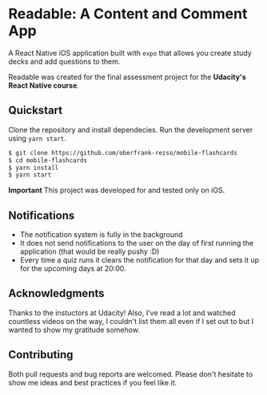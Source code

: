 # Readable: A Content and Comment App

A React Native iOS application built with `expo` that allows you create study decks and add questions to them.

Readable was created for the final assessment project for the **Udacity's React Native course**.

## Quickstart

Clone the repository and install dependecies. Run the development server using `yarn start`.

```bash
$ git clone https://github.com/oberfrank-rezso/mobile-flashcards
$ cd mobile-flashcards
$ yarn install
$ yarn start
```

**Important** This project was developed for and tested only on iOS.

## Notifications

* The notification system is fully in the background
* It does not send notifications to the user on the day of first running the application (that would be really pushy :D)
* Every time a quiz runs it clears the notification for that day and sets it up for the upcoming days at 20:00.

## Acknowledgments

Thanks to the instuctors at Udacity! Also, I've read a lot and watched countless videos on the way, I couldn't list them all even if I set out to but I wanted to show my gratitude somehow.

## Contributing

Both pull requests and bug reports are welcomed. Please don't hesitate to show me ideas and best practices if you feel like it.